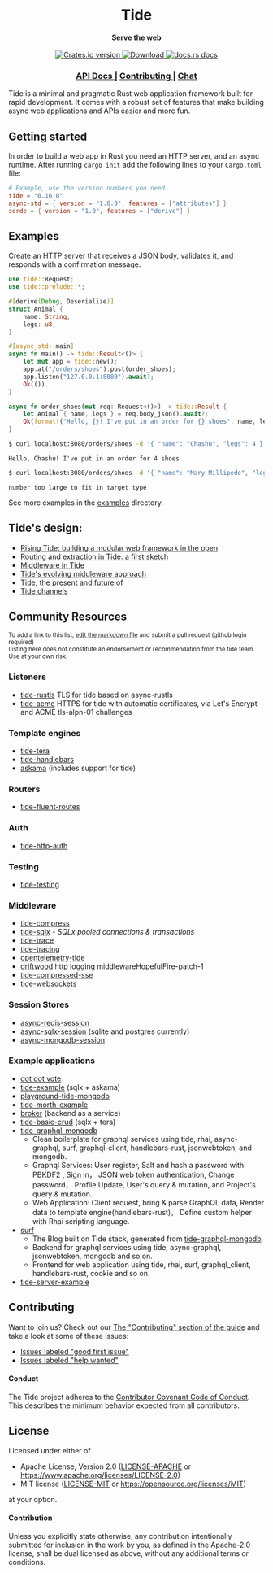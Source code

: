 <h1 align="center">Tide</h1>
<div align="center">
 <strong>
   Serve the web
 </strong>
</div>

<br />

<div align="center">
  <!-- Crates version -->
  <a href="https://crates.io/crates/tide">
    <img src="https://img.shields.io/crates/v/tide.svg?style=flat-square"
    alt="Crates.io version" />
  </a>
  <!-- Downloads -->
  <a href="https://crates.io/crates/tide">
    <img src="https://img.shields.io/crates/d/tide.svg?style=flat-square"
      alt="Download" />
  </a>
  <!-- docs.rs docs -->
  <a href="https://docs.rs/tide">
    <img src="https://img.shields.io/badge/docs-latest-blue.svg?style=flat-square"
      alt="docs.rs docs" />
  </a>
</div>

<div align="center">
  <h3>
    <a href="https://docs.rs/tide">
      API Docs
    </a>
    <span> | </span>
    <a href="https://github.com/http-rs/tide/blob/main/.github/CONTRIBUTING.md">
      Contributing
    </a>
    <span> | </span>
    <a href="https://discord.gg/x2gKzst">
      Chat
    </a>
  </h3>
</div>

Tide is a minimal and pragmatic Rust web application framework built for
rapid development. It comes with a robust set of features that make building
async web applications and APIs easier and more fun.

## Getting started

In order to build a web app in Rust you need an HTTP server, and an async
runtime. After running `cargo init` add the following lines to your
`Cargo.toml` file:

```toml
# Example, use the version numbers you need
tide = "0.16.0"
async-std = { version = "1.8.0", features = ["attributes"] }
serde = { version = "1.0", features = ["derive"] }
```

## Examples

Create an HTTP server that receives a JSON body, validates it, and responds
with a confirmation message.

```rust
use tide::Request;
use tide::prelude::*;

#[derive(Debug, Deserialize)]
struct Animal {
    name: String,
    legs: u8,
}

#[async_std::main]
async fn main() -> tide::Result<()> {
    let mut app = tide::new();
    app.at("/orders/shoes").post(order_shoes);
    app.listen("127.0.0.1:8080").await?;
    Ok(())
}

async fn order_shoes(mut req: Request<()>) -> tide::Result {
    let Animal { name, legs } = req.body_json().await?;
    Ok(format!("Hello, {}! I've put in an order for {} shoes", name, legs).into())
}
```

```sh
$ curl localhost:8080/orders/shoes -d '{ "name": "Chashu", "legs": 4 }'
```
```text
Hello, Chashu! I've put in an order for 4 shoes
```

```sh
$ curl localhost:8080/orders/shoes -d '{ "name": "Mary Millipede", "legs": 750 }'
```
```text
number too large to fit in target type
```

See more examples in the [examples](https://github.com/http-rs/tide/tree/main/examples) directory.

## Tide's design:
- [Rising Tide: building a modular web framework in the open](https://rustasync.github.io/team/2018/09/11/tide.html)
- [Routing and extraction in Tide: a first sketch](https://rustasync.github.io/team/2018/10/16/tide-routing.html)
- [Middleware in Tide](https://rustasync.github.io/team/2018/11/07/tide-middleware.html)
- [Tide's evolving middleware approach](https://rustasync.github.io/team/2018/11/27/tide-middleware-evolution.html)
- [Tide, the present and future of](https://blog.yoshuawuyts.com/tide/)
- [Tide channels](https://blog.yoshuawuyts.com/tide-channels/)

## Community Resources
<sub>To add a link to this list, [edit the markdown
file](https://github.com/http-rs/tide/edit/main/README.md) and
submit a pull request (github login required)</sub><br/><sup>Listing here
does not constitute an endorsement or recommendation from the tide
team. Use at your own risk.</sup>

### Listeners
* [tide-rustls](https://github.com/http-rs/tide-rustls) TLS for tide based on async-rustls
* [tide-acme](https://github.com/http-rs/tide-acme) HTTPS for tide with automatic certificates, via Let's Encrypt and ACME tls-alpn-01 challenges

### Template engines
* [tide-tera](https://github.com/jbr/tide-tera)
* [tide-handlebars](https://github.com/No9/tide-handlebars)
* [askama](https://github.com/djc/askama) (includes support for tide)

### Routers
* [tide-fluent-routes](https://github.com/mendelt/tide-fluent-routes)

### Auth
* [tide-http-auth](https://github.com/chrisdickinson/tide-http-auth)

### Testing
* [tide-testing](https://github.com/jbr/tide-testing)

### Middleware
* [tide-compress](https://github.com/Fishrock123/tide-compress)
* [tide-sqlx](https://github.com/eaze/tide-sqlx) - _SQLx pooled connections & transactions_
* [tide-trace](https://github.com/no9/tide-trace)
* [tide-tracing](https://github.com/ethanboxx/tide-tracing)
* [opentelemetry-tide](https://github.com/asaaki/opentelemetry-tide)
* [driftwood](https://github.com/jbr/driftwood) http logging middlewareHopefulFire-patch-1
* [tide-compressed-sse](https://github.com/Yarn/tide_compressed_sse)
* [tide-websockets](https://github.com/http-rs/tide-websockets)

### Session Stores
* [async-redis-session](https://github.com/jbr/async-redis-session)
* [async-sqlx-session](https://github.com/jbr/async-sqlx-session) (sqlite and postgres currently)
* [async-mongodb-session](https://github.com/yoshuawuyts/async-mongodb-session/)

### Example applications
* [dot dot vote](https://github.com/rtyler/dotdotvote/)
* [tide-example](https://github.com/jbr/tide-example) (sqlx + askama)
* [playground-tide-mongodb](https://github.com/yoshuawuyts/playground-tide-mongodb)
* [tide-morth-example](https://github.com/No9/tide-morth-example/)
* [broker](https://github.com/apibillme/broker/) (backend as a service)
* [tide-basic-crud](https://github.com/pepoviola/tide-basic-crud) (sqlx + tera)
* [tide-graphql-mongodb](https://github.com/zzy/tide-graphql-mongodb)
  - Clean boilerplate for graphql services using tide, rhai, async-graphql, surf, graphql-client, handlebars-rust, jsonwebtoken, and mongodb.
  - Graphql Services: User register, Salt and hash a password with PBKDF2 , Sign in， JSON web token authentication, Change password， Profile Update, User's query & mutation, and Project's query & mutation.
  - Web Application: Client request, bring & parse GraphQL data, Render data to template engine(handlebars-rust)， Define custom helper with Rhai scripting language.
* [surf](https://github.com/zzy/surfer)
  - The Blog built on Tide stack, generated from [tide-graphql-mongodb](https://github.com/zzy/tide-graphql-mongodb).
  - Backend for graphql services using tide, async-graphql, jsonwebtoken, mongodb and so on.
  - Frontend for web application using tide, rhai, surf, graphql_client, handlebars-rust, cookie and so on.
* [tide-server-example](https://github.com/Lomect/tide-server-example)

## Contributing
Want to join us? Check out our [The "Contributing" section of the
guide][contributing] and take a look at some of these issues:

- [Issues labeled "good first issue"][good-first-issue]
- [Issues labeled "help wanted"][help-wanted]

#### Conduct

The Tide project adheres to the [Contributor Covenant Code of
Conduct](https://github.com/http-rs/tide/blob/main/.github/CODE_OF_CONDUCT.md).
This describes the minimum behavior expected from all contributors.

## License

Licensed under either of

- Apache License, Version 2.0 ([LICENSE-APACHE](LICENSE-APACHE) or https://www.apache.org/licenses/LICENSE-2.0)
- MIT license ([LICENSE-MIT](LICENSE-MIT) or https://opensource.org/licenses/MIT)

at your option.

#### Contribution

Unless you explicitly state otherwise, any contribution intentionally submitted
for inclusion in the work by you, as defined in the Apache-2.0 license, shall be
dual licensed as above, without any additional terms or conditions.

[releases]: https://github.com/http-rs/tide/releases
[contributing]: https://github.com/http-rs/tide/blob/main/.github/CONTRIBUTING.md
[good-first-issue]: https://github.com/http-rs/tide/labels/good%20first%20issue
[help-wanted]: https://github.com/http-rs/tide/labels/help%20wanted
